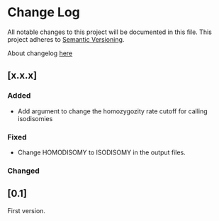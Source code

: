 # Change Log
All notable changes to this project will be documented in this file.
This project adheres to [Semantic Versioning](http://semver.org/).

About changelog [here](https://keepachangelog.com/en/1.0.0/)

## [x.x.x]
### Added
- Add argument to change the homozygozity rate cutoff for calling isodisomies
### Fixed
- Change HOMODISOMY to ISODISOMY in the output files.
### Changed


## [0.1]
First version.
